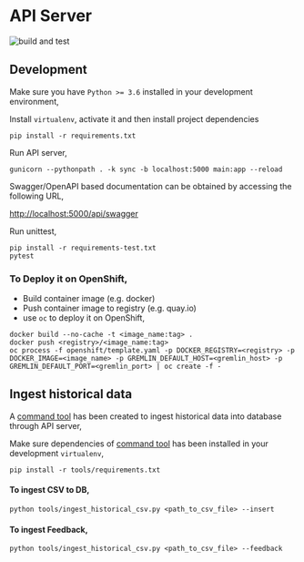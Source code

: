# API Server

![build and test](https://github.com/fabric8-analytics/osa-api-server/workflows/build%20and%20test/badge.svg)

## Development

Make sure you have `Python >= 3.6` installed in your development environment,

Install `virtualenv`, activate it and then install project dependencies

```
pip install -r requirements.txt
```

Run API server,
```
gunicorn --pythonpath . -k sync -b localhost:5000 main:app --reload
```

Swagger/OpenAPI based documentation can be obtained by accessing the following URL,

[http://localhost:5000/api/swagger](http://localhost:5000/api/swagger)

Run unittest,
```
pip install -r requirements-test.txt
pytest
```

### To Deploy it on OpenShift,

- Build container image (e.g. docker)
- Push container image to registry (e.g. quay.io)
- use `oc` to deploy it on OpenShift,
```
docker build --no-cache -t <image_name:tag> .
docker push <registry>/<image_name:tag>
oc process -f openshift/template.yaml -p DOCKER_REGISTRY=<registry> -p DOCKER_IMAGE=<image_name> -p GREMLIN_DEFAULT_HOST=<gremlin_host> -p GREMLIN_DEFAULT_PORT=<gremlin_port> | oc create -f -
```

## Ingest historical data

A [command tool](tools/ingest_historical_csv.py) has been created to ingest historical data into database through API server,

Make sure dependencies of [command tool](tools/ingest_historical_csv.py) has been installed in your development `virtualenv`,

```
pip install -r tools/requirements.txt
```

#### To ingest CSV to DB,

```
python tools/ingest_historical_csv.py <path_to_csv_file> --insert
```

#### To ingest Feedback,
```
python tools/ingest_historical_csv.py <path_to_csv_file> --feedback
```
